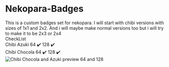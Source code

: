 # Nekopara-Badges
This is a custom badges set for nekopara. I will start with chibi versions with sizes of 1x1 and 2x2. And i will maybe make normal versions too but i will try to make it to be 2x3 or 2x4                                                                                                                                                                                                                                                                                                                                                                                                                                                                                                                                                                                                                                                                                                                                                                
CheckList                                                                                                                                                                                                                                                         
Chibi Azuki 64 :heavy_check_mark: 128 :heavy_check_mark:                                                                                                                                                                                                          
Chibi Chocola 64 :heavy_check_mark: 128 :heavy_check_mark:                                                                                                                                
![Chibi Chocola and Azuki preview 64 and 128](https://github.com/Ordim3n/Nekopara-Badges/Preview/Preview1.jpg)

